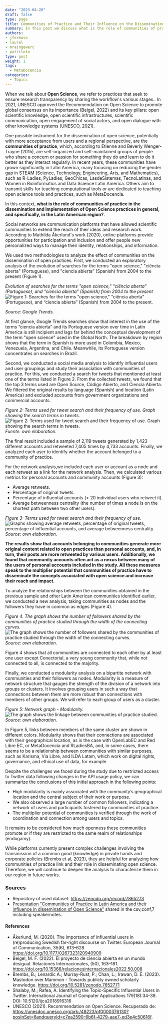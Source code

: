 ```yaml
---
date: "2023-04-28"
draft: false
type: page
title: Communities of Practice and Their Influence on the Dissemination of Open Science in Latin America
summary: In this post we discuss what is the role of communities of practice in the dissemination and implementation of Open Science practices in general, and specifically, in the Latin American region.
authors: 
- jformoso
- laurel
- mrajngewerc
- patriloto
type: post
weight: 1
tags: 
  - MetaDocencia
categories:
  - Topics
---
```


When we talk about **Open Science**, we refer to practices that seek to ensure research transparency by sharing the workflow's various stages.. In 2021, UNESCO approved the Recommendation on Open Science to promote global consensus on its importance (Beigel, 2022) and its key pillars: open scientific knowledge, open scientific infrastructures, scientific communication, open engagement of social actors, and open dialogue with other knowledge systems (UNESCO, 2021).

One possible instrument for the dissemination of open science, potentially with more acceptance from users and a regional perspective, are the **communities of practice**, which, according to Etienne and Beverly Wenger-Trayne (2015), are self-organized and self-maintained groups of people who share a concern or passion for something they do and learn to do it better as they interact regularly. In recent years, these communities have grown significantly in Latin America, many focusing on reducing the gender gap in STEAM (Science, Technology, Engineering, Arts, and Mathematics), such as R-Ladies, PyLadies, GeoChicas, LasdeSistemas, TecnoLatinas, and Women in Bioinformatics and Data Science Latin America. Others aim to transmit skills for teaching computational tools or are dedicated to teaching open science tools and practices, such as MetaDocencia.

In this context, **what is the role of communities of practice in the dissemination and implementation of Open Science practices in general, and specifically, in the Latin American region?**.

Social networks are communication platforms that have allowed scientific communities to extend the reach of their ideas and research work. According to Mathilda Åkerlund's work (2020), online platforms provide opportunities for participation and inclusion and offer people new personalized ways to manage their identity, relationships, and information.

We used two methodologies to analyze the effect of communities on the dissemination of open practices. First, we conducted an exploratory analysis of the evolution of searches for the terms "open science," "ciência aberta" (Portuguese), and "ciencia abierta” (Spanish) from 2004 to the present (Figure 1).

*Evolution of searches for the terms "open science," "ciência aberta" (Portuguese), and "ciencia abierta” (Spanish) from 2004 to the present*
![Figure 1: Searches for the terms "open science," "ciência aberta" (Portuguese), and “ciencia abierta” (Spanish) from 2004 to the present.](https://www.metadocencia.org/img/cp-ca/grafico1.png)

*Source: Google Trends.*

At first glance, Google Trends searches show that interest in the use of the terms “ciencia abierta” and its Portuguese version over time in Latin America is still incipient and lags far behind the conceptual development of the term "open science" used in the Global North. The breakdown by region shows that the term in Spanish is more used in Colombia, Mexico, Venezuela, Argentina, and Chile. Meanwhile, its Portuguese version concentrates on searches in Brazil.

Second, we conducted a social media analysis to identify influential users and user groupings and study their association with communities of practice. For this, we conducted a search for tweets that mentioned at least one of the terms listed in Figure 2. From the collected tweets, we found that the top 3 terms used are Open Source, Código Abierto, and Ciencia Abierta. We filtered the original results by language (Spanish) and location (Latin America) and excluded accounts from government organizations and commercial accounts.

*Figure 2: Terms used for tweet search and their frequency of use. Graph showing the search terms in tweets.*
![Figure 2: Terms used for tweet search and their frequency of use. Graph showing the search terms in tweets.](https://www.metadocencia.org/img/cp-ca/grafico2.png)
*Fuente: own elaboration.*

The final result included a sample of 2,119 tweets generated by 1,423 different accounts and retweeted 7,405 times by 4,733 accounts. Finally, we analyzed each user to identify whether the account belonged to a community of practice.

For the network analysis,we included each user or account as a node and each retweet as a link for the network analysis. Then, we calculated various metrics for personal accounts and community accounts (Figure 3):
- Average retweets.
- Percentage of original tweets.
- Percentage of influential accounts (> 20 individual users who retweet it).
- Average betweenness centrality (the number of times a node is on the shortest path between two other users).

*Figure 3: Terms used for tweet search and their frequency of use.*
![Graphs showing average retweets, percentage of original tweets, percentage of influential accounts, and average betweenness centrality.](https://www.metadocencia.org/img/cp-ca/grafico3.png)
*Source: own elaboration.*

**The results show that accounts belonging to communities generate more original content related to open practices than personal accounts, and, in turn, their posts are more retweeted by various users. Additionally, we found that community accounts often act as a nexus between many of the users of personal accounts included in the study. All these measures speak to the multiplier potential that communities of practice have to disseminate the concepts associated with open science and increase their reach and impact.** 

To analyze the relationships between the communities obtained in the previous sample and other Latin American communities identified earlier, we conducted a new analysis, taking communities as nodes and the followers they have in common as edges (Figure 4).

*Figure 4. The graph shows the number of followers shared by the communities of practice studied through the width of the connecting curves.*
![The graph shows the number of followers shared by the communities of practice studied through the width of the connecting curves.](https://www.metadocencia.org/img/cp-ca/grafico4.png)
*Source: own elaboration.*

Figure 4 shows that all communities are connected to each other by at least one user except Conectorial, a very young community that, while not connected to all, is connected to the majority.

Finally, we conducted a modularity analysis on a bipartite network with communities and their followers as nodes. Modularity is a measure of network structure that gauges the strength of the division of a network into groups or clusters. It involves grouping users in such a way that connections between them are more robust than connections with members of other groups. We will refer to each group of users as a cluster.
 
*Figure 5: Network graph - Modularity.*
![The graph shows the linkage between communities of practice studied.](https://www.metadocencia.org/img/cp-ca/grafico5.png)
*Source: own elaboration.*

In Figure 5, links between members of the same cluster are shown in different colors. Modularity shows that their connections are associated with their geographical location, as is the case with OpenLabEC and Red Libre EC, or MetaDocencia and RLadiesBA, and, in some cases, there seems to be a relationship between communities with similar purposes, such as Karisma, Via Libre, and ILDA Latam, which work on digital rights, governance, and ethical use of data, for example.

Despite the challenges we faced during the study due to restricted access to Twitter data following changes in the API usage policy, we can summarize the conclusions of this initial approach in the following points:
- High modularity is mainly associated with the community’s geographical location and the central subject of their work or purpose.
- We also observed a large number of common followers, indicating a network of users and participants fostered by communities of practice.
- The multiplier potential of communities is verified through the work of coordination and connection among users and topics.

It remains to be considered how much openness these communities promote or if they are restricted to the same realm of relationships (endogamy).

While platforms currently present complex challenges involving the transmission of a common good (knowledge) in private hands and corporate policies (Brembs et al, 2023), they are helpful for analyzing how communities of practice link and their role in disseminating open science. Therefore, we will continue to deepen the analysis to characterize them in our region in future works.

### Sources
- Repository of used dataset: https://zenodo.org/record/7865273 
- [Presentation "Communities of Practice in Latin America and their influence in dissemination of Open Science"](https://docs.google.com/presentation/d/1W70uvkyJTPwUN5YZYSmDRqgG7niPgyfFoi-rBgPfIL0/edit?usp=sharing) shared in the csv,conf,7 including speakernotes.

#### References 
- Åkerlund, M. (2020). The importance of influential users in (re)producing Swedish far-right discourse on Twitter. European Journal of Communication, 35(6), 613–628. https://doi.org/10.1177/0267323120940909
- Beigel, M. F. (2022). El proyecto de ciencia abierta en un mundo desigual. Relaciones Internacionales, (50), 163–181. https://doi.org/10.15366/relacionesinternacionales2022.50.008 
- Brembs, B.; Lenardic A.; Murray-Rust, P.; Chan, L.; Irawan, D. E. (2023). Mastodon over Mammon - Towards publicly owned scholarly knowledge. https://doi.org/10.5281/zenodo.7652771 
- Shalaby, M.; Rafea, A. Identifying the Topic-Specific Influential Users in Twitter. International Journal of Computer Applications 179(18):34-39. DOI: 10.5120/ijca2018916316
- UNESCO (2021). Recommendation on Open Science. Recuperado de: https://unesdoc.unesco.org/ark:/48223/pf0000376130?posInSet=6andqueryId=c7ea2590-6b6f-4279-aae7-ed3e4c50616f. 
